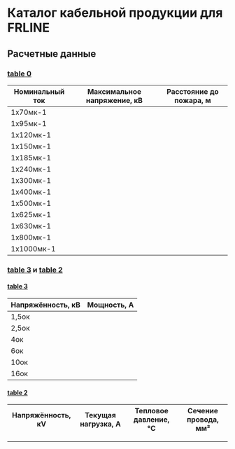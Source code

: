 # Каталог кабельной продукции для FRLINE  
## Расчетные данные

### [table 0](#89b0b1e1-4197-41c7-bf48-47e2552472d2)

| **Номинальный ток** | **Максимальное напряжение**, кВ | **Расстояние до пожара**, м |
|--------------------|-------------------------------|-----------------------------|
| 1x70мк-1           |                             |                            |
| 1x95мк-1           |                             |                            |
| 1x120мк-1          |                             |                            |
| 1x150мк-1          |                             |                            |
| 1x185мк-1          |                             |                            |
| 1x240мк-1          |                             |                            |
| 1x300мк-1          |                             |                            |
| 1x400мк-1          |                             |                            |
| 1x500мк-1          |                             |                            |
| 1x625мк-1          |                             |                            |
| 1x630мк-1          |                             |                            |
| 1х800мк-1          |                             |                            |
| 1х1000мк-1         |                             |                            |

### [table 3](#fe800380-ee9f-4678-838a-49fea09a5d2d) и [table 2](#32454a65-1f49-4b08-aedf-44636d96e578)
#### [table 3](#fe800380-ee9f-4678-838a-49fea09a5d2d)

| Напряжённость, кВ | Мощность, А |
|------------------|------------|
| 1,5ок             |            |
| 2,5ок             |            |
| 4ок               |            |
| 6ок               |            |
| 10ок              |            |
| 16ок              |            |

#### [table 2](#32454a65-1f49-4b08-aedf-44636d96e578)

| Напряжённость, кV | Текущая нагрузка, A | Тепловое давление, °C | Сечение провода, мм² |
|-------------------|---------------------|-----------------------|----------------------|

---
